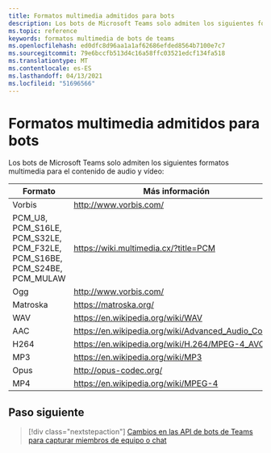 ```yaml
---
title: Formatos multimedia admitidos para bots
description: Los bots de Microsoft Teams solo admiten los siguientes formatos multimedia para el contenido de audio y vídeo.
ms.topic: reference
keywords: formatos multimedia de bots de teams
ms.openlocfilehash: ed0dfc8d96aa1a1af62686efded8564b7100e7c7
ms.sourcegitcommit: 79e6bccfb513d4c16a58ffc03521edcf134fa518
ms.translationtype: MT
ms.contentlocale: es-ES
ms.lasthandoff: 04/13/2021
ms.locfileid: "51696566"
---
```

# <a name="supported-media-formats-for-bots"></a>Formatos multimedia admitidos para bots

Los bots de Microsoft Teams solo admiten los siguientes formatos multimedia para el contenido de audio y vídeo:

| Formato | Más información |
| --- | --- |
| Vorbis | http://www.vorbis.com/ |
| PCM_U8, PCM_S16LE, PCM_S32LE, PCM_F32LE, PCM_S16BE, PCM_S24BE, PCM_MULAW | https://wiki.multimedia.cx/?title=PCM |
| Ogg | http://www.vorbis.com/ |
| Matroska | https://matroska.org/ |
| WAV | https://en.wikipedia.org/wiki/WAV |
| AAC | https://en.wikipedia.org/wiki/Advanced_Audio_Coding |
| H264 | https://en.wikipedia.org/wiki/H.264/MPEG-4_AVC |
| MP3 | https://en.wikipedia.org/wiki/MP3 |
| Opus | http://opus-codec.org/ |
| MP4 | https://en.wikipedia.org/wiki/MPEG-4 |

## <a name="next-step"></a>Paso siguiente

> [!div class="nextstepaction"]
> [Cambios en las API de bots de Teams para capturar miembros de equipo o chat](~/resources/team-chat-member-api-changes.md)
